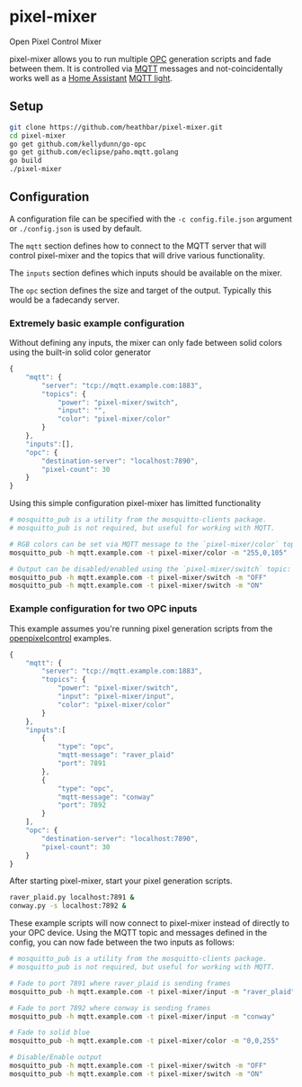 # pixel-mixer
Open Pixel Control Mixer

pixel-mixer allows you to run multiple [OPC](http://openpixelcontrol.org/) generation scripts and fade between them. It is controlled via [MQTT](http://mqtt.org/) messages and not-coincidentally works well as a [Home Assistant](https://home-assistant.io/) [MQTT light](https://home-assistant.io/components/light.mqtt/).

## Setup
```bash
git clone https://github.com/heathbar/pixel-mixer.git
cd pixel-mixer
go get github.com/kellydunn/go-opc
go get github.com/eclipse/paho.mqtt.golang
go build
./pixel-mixer
```

## Configuration
A configuration file can be specified with the `-c config.file.json` argument or `./config.json` is used by default.

The `mqtt` section defines how to connect to the MQTT server that will control pixel-mixer and the topics that will drive various functionality.

The `inputs` section defines which inputs should be available on the mixer. 

The `opc` section defines the size and target of the output. Typically this would be a fadecandy server.

### Extremely basic example configuration
Without defining any inputs, the mixer can only fade between solid colors using the built-in solid color generator
```JavaScript
{
    "mqtt": {
        "server": "tcp://mqtt.example.com:1883",
        "topics": {
            "power": "pixel-mixer/switch",
            "input": "",
            "color": "pixel-mixer/color"
        }
    },
    "inputs":[],
    "opc": {
        "destination-server": "localhost:7890",
        "pixel-count": 30
    }
}
```
Using this simple configuration pixel-mixer has limitted functionality
```bash
# mosquitto_pub is a utility from the mosquitto-clients package.
# mosquitto_pub is not required, but useful for working with MQTT.

# RGB colors can be set via MQTT message to the `pixel-mixer/color` topic:
mosquitto_pub -h mqtt.example.com -t pixel-mixer/color -m "255,0,105"

# Output can be disabled/enabled using the `pixel-mixer/switch` topic:
mosquitto_pub -h mqtt.example.com -t pixel-mixer/switch -m "OFF"
mosquitto_pub -h mqtt.example.com -t pixel-mixer/switch -m "ON"
```


### Example configuration for two OPC inputs
This example assumes you're running pixel generation scripts from the [openpixelcontrol](https://github.com/zestyping/openpixelcontrol) examples.
```JavaScript
{
    "mqtt": {
        "server": "tcp://mqtt.example.com:1883",
        "topics": {
            "power": "pixel-mixer/switch",
            "input": "pixel-mixer/input",
            "color": "pixel-mixer/color"
        }
    },
    "inputs":[
        {
            "type": "opc",
            "mqtt-message": "raver_plaid"
            "port": 7891
        },
        {
            "type": "opc",
            "mqtt-message": "conway"
            "port": 7892
        }
    ],
    "opc": {
        "destination-server": "localhost:7890",
        "pixel-count": 30
    }
}
```
After starting pixel-mixer, start your pixel generation scripts.
```bash
raver_plaid.py localhost:7891 &
conway.py -s localhost:7892 &
```

These example scripts will now connect to pixel-mixer instead of directly to your OPC device. Using the MQTT topic and messages defined in the config, you can now fade between the two inputs as follows:

```bash
# mosquitto_pub is a utility from the mosquitto-clients package.
# mosquitto_pub is not required, but useful for working with MQTT.

# Fade to port 7891 where raver_plaid is sending frames
mosquitto_pub -h mqtt.example.com -t pixel-mixer/input -m "raver_plaid"

# Fade to port 7892 where conway is sending frames
mosquitto_pub -h mqtt.example.com -t pixel-mixer/input -m "conway"

# Fade to solid blue
mosquitto_pub -h mqtt.example.com -t pixel-mixer/color -m "0,0,255"

# Disable/Enable output
mosquitto_pub -h mqtt.example.com -t pixel-mixer/switch -m "OFF"
mosquitto_pub -h mqtt.example.com -t pixel-mixer/switch -m "ON"
```